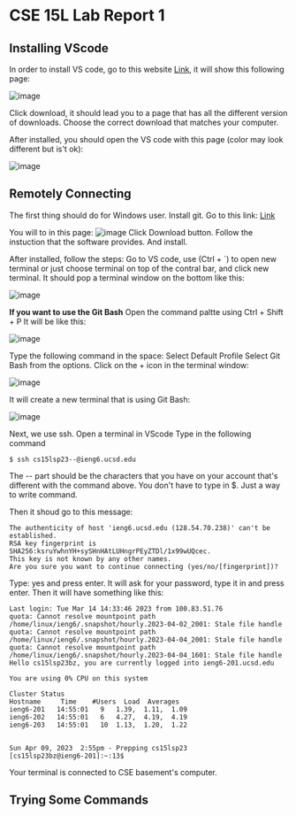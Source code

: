 # CSE 15L Lab Report 1

## Installing VScode

In order to install VS code, go to this website [Link](https://code.visualstudio.com/), it will show this following page:

![image](https://user-images.githubusercontent.com/98847913/230797124-d390eab2-7fea-4460-b5f8-32685dcc8d63.png)

Click download, it should lead you to a page that has all the different version of downloads. Choose the correct download that matches your computer. 

After installed, you should open the VS code with this page (color may look different but is't ok):

![image](https://user-images.githubusercontent.com/98847913/230797345-b9cecb37-8265-4cd8-9913-9d5e46429e60.png)

## Remotely Connecting

The first thing should do for Windows user. 
Install git. Go to this link: [Link](https://gitforwindows.org/)

You will to in this page:
![image](https://user-images.githubusercontent.com/98847913/230797506-894ceda6-75ee-4bbf-bb16-e83b2f96b2d9.png)
Click Download button. Follow the instuction that the software provides. And install. 

After installed, follow the steps:
Go to VS code, use (Ctrl + `) to open new terminal or just choose terminal  on top of the contral bar, and click new terminal.
It should pop a terminal window on the bottom like this:

![image](https://user-images.githubusercontent.com/98847913/230797727-b1fa5486-3cc5-46b8-8be2-5ce501137eaa.png)

**If you want to use the Git Bash**
Open the command paltte using Ctrl + Shift + P
It will be like this:

![image](https://user-images.githubusercontent.com/98847913/230797778-828e0734-bf2e-47f9-86f6-e7d4bce14e4a.png)

Type the following command in the space: Select Default Profile
Select Git Bash from the options.
Click on the + icon in the terminal window:

![image](https://user-images.githubusercontent.com/98847913/230797935-d2cf6312-ee99-47a2-b00a-f77d55c638a9.png)

It will create a new terminal that is using Git Bash:

![image](https://user-images.githubusercontent.com/98847913/230797997-7eef37bf-b201-4a4e-bdc7-dfb4a9c2d48e.png)

Next, we use ssh. Open a terminal in VScode
Type in the following command

```
$ ssh cs15lsp23--@ieng6.ucsd.edu
```

The -- part should be the characters that you have on your account that's different with the command above. 
You don't have to type in $. Just a way to write command. 

Then it shoud go to this message:
```
The authenticity of host 'ieng6.ucsd.edu (128.54.70.238)' can't be established.
RSA key fingerprint is SHA256:ksruYwhnYH+sySHnHAtLUHngrPEyZTDl/1x99wUQcec.     
This key is not known by any other names.
Are you sure you want to continue connecting (yes/no/[fingerprint])? 
```

Type: yes and press enter. 
It will ask for your password, type it in and press enter.
Then it will have something like this:

```
Last login: Tue Mar 14 14:33:46 2023 from 100.83.51.76
quota: Cannot resolve mountpoint path /home/linux/ieng6/.snapshot/hourly.2023-04-02_2001: Stale file handle
quota: Cannot resolve mountpoint path /home/linux/ieng6/.snapshot/hourly.2023-04-04_2001: Stale file handle
quota: Cannot resolve mountpoint path /home/linux/ieng6/.snapshot/hourly.2023-04-04_1601: Stale file handle
Hello cs15lsp23bz, you are currently logged into ieng6-201.ucsd.edu

You are using 0% CPU on this system

Cluster Status 
Hostname     Time    #Users  Load  Averages  
ieng6-201   14:55:01   9   1.39,  1.11,  1.09
ieng6-202   14:55:01   6   4.27,  4.19,  4.19
ieng6-203   14:55:01   10  1.13,  1.20,  1.22

 
Sun Apr 09, 2023  2:55pm - Prepping cs15lsp23
[cs15lsp23bz@ieng6-201]:~:13$ 
```

Your terminal is connected to CSE basement's computer. 

## Trying Some Commands
